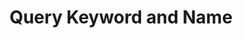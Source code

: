 ---
id: 12-query-keyword-and-name
title: Query Keyword and Name
sidebar_label: Query Keyword and Name
---